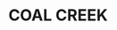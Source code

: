 ---
lastmod: '2025-04-06T06:05:21+00:00'
latitude: -27.256065
layout: suburb
longitude: 152.482636
postcode: '4312'
state: QLD
title: COAL CREEK
url: /qld/coal-creek/
---